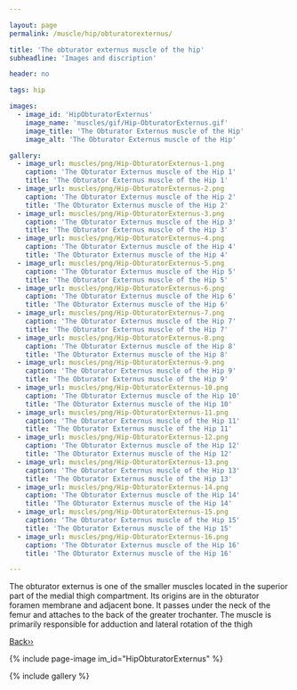 ```yaml
---

layout: page
permalink: /muscle/hip/obturatorexternus/

title: 'The obturator externus muscle of the hip'
subheadline: 'Images and discription'

header: no

tags: hip

images:
  - image_id: 'HipObturatorExternus'
    image_name: 'muscles/gif/Hip-ObturatorExternus.gif'
    image_title: 'The Obturator Externus muscle of the Hip'
    image_alt: 'The Obturator Externus muscle of the Hip' 

gallery:
  - image_url: muscles/png/Hip-ObturatorExternus-1.png
    caption: 'The Obturator Externus muscle of the Hip 1'
    title: 'The Obturator Externus muscle of the Hip 1'
  - image_url: muscles/png/Hip-ObturatorExternus-2.png
    caption: 'The Obturator Externus muscle of the Hip 2'
    title: 'The Obturator Externus muscle of the Hip 2'
  - image_url: muscles/png/Hip-ObturatorExternus-3.png
    caption: 'The Obturator Externus muscle of the Hip 3'
    title: 'The Obturator Externus muscle of the Hip 3'
  - image_url: muscles/png/Hip-ObturatorExternus-4.png
    caption: 'The Obturator Externus muscle of the Hip 4'
    title: 'The Obturator Externus muscle of the Hip 4'
  - image_url: muscles/png/Hip-ObturatorExternus-5.png
    caption: 'The Obturator Externus muscle of the Hip 5'
    title: 'The Obturator Externus muscle of the Hip 5'
  - image_url: muscles/png/Hip-ObturatorExternus-6.png
    caption: 'The Obturator Externus muscle of the Hip 6'
    title: 'The Obturator Externus muscle of the Hip 6'
  - image_url: muscles/png/Hip-ObturatorExternus-7.png
    caption: 'The Obturator Externus muscle of the Hip 7'
    title: 'The Obturator Externus muscle of the Hip 7'
  - image_url: muscles/png/Hip-ObturatorExternus-8.png
    caption: 'The Obturator Externus muscle of the Hip 8'
    title: 'The Obturator Externus muscle of the Hip 8'
  - image_url: muscles/png/Hip-ObturatorExternus-9.png
    caption: 'The Obturator Externus muscle of the Hip 9'
    title: 'The Obturator Externus muscle of the Hip 9'
  - image_url: muscles/png/Hip-ObturatorExternus-10.png
    caption: 'The Obturator Externus muscle of the Hip 10'
    title: 'The Obturator Externus muscle of the Hip 10'
  - image_url: muscles/png/Hip-ObturatorExternus-11.png
    caption: 'The Obturator Externus muscle of the Hip 11'
    title: 'The Obturator Externus muscle of the Hip 11'
  - image_url: muscles/png/Hip-ObturatorExternus-12.png
    caption: 'The Obturator Externus muscle of the Hip 12'
    title: 'The Obturator Externus muscle of the Hip 12'
  - image_url: muscles/png/Hip-ObturatorExternus-13.png
    caption: 'The Obturator Externus muscle of the Hip 13'
    title: 'The Obturator Externus muscle of the Hip 13'
  - image_url: muscles/png/Hip-ObturatorExternus-14.png
    caption: 'The Obturator Externus muscle of the Hip 14'
    title: 'The Obturator Externus muscle of the Hip 14'
  - image_url: muscles/png/Hip-ObturatorExternus-15.png
    caption: 'The Obturator Externus muscle of the Hip 15'
    title: 'The Obturator Externus muscle of the Hip 15'
  - image_url: muscles/png/Hip-ObturatorExternus-16.png
    caption: 'The Obturator Externus muscle of the Hip 16'
    title: 'The Obturator Externus muscle of the Hip 16'

---
```


The obturator externus is one of the smaller muscles located in the superior part of the medial thigh compartment. Its origins are in the obturator foramen membrane and adjacent bone. It passes under the neck of the femur and attaches to the back of the greater trochanter. The muscle is primarily responsible for adduction and lateral rotation of the thigh

[Back››](/muscle/hip/deep/)

{% include page-image im_id="HipObturatorExternus" %}

{% include gallery %}

